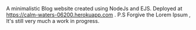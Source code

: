 A minimalistic Blog website created using NodeJs and EJS. Deployed at https://calm-waters-06200.herokuapp.com . 
P.S Forgive the Lorem Ipsum , It's still very much a  work in progress.
